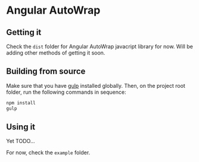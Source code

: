 # Angular AutoWrap
## Getting it
Check the `dist` folder for Angular AutoWrap javacript library for now. 
Will be adding other methods of getting it soon.

## Building from source
Make sure that you have [gulp](https://github.com/gulpjs/gulp/blob/master/docs/getting-started.md) installed globally. 
Then, on the project root folder, run the following commands in sequence:
```sh
npm install
gulp
```

## Using it
Yet TODO...

For now, check the `example` folder.